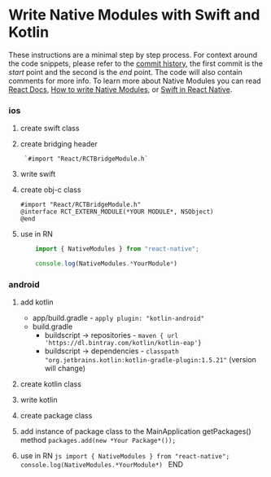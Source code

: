 # Write Native Modules with Swift and Kotlin

These instructions are a minimal step by step process. For context around the code snippets, please refer to the [commit history](https://github.com/NeilSMyers/NativeModuleDemo/commits/main), the first commit is the *start* point and the second is the *end* point. The code will also contain comments for more info. To learn more about Native Modules you can read [React Docs](https://reactnative.dev/docs/native-modules-intro), [How to write Native Modules](https://around25.com/blog/how-to-write-native-modules-for-react-native/), or [Swift in React Native](https://teabreak.e-spres-oh.com/swift-in-react-native-the-ultimate-guide-part-1-modules-9bb8d054db03).

### ios

1.  create swift class

2.  create bridging header

         `#import "React/RCTBridgeModule.h`

3.  write swift

4.  create obj-c class
    ```
    #import "React/RCTBridgeModule.h"
    @interface RCT_EXTERN_MODULE(*YOUR MODULE*, NSObject)
    @end
    ```
5.  use in RN
    ```js
    	import { NativeModules } from "react-native";

    	console.log(NativeModules.*YourModule*)
    ```

### android

1. add kotlin

   - app/build.gradle - `apply plugin: "kotlin-android"`
   - build.gradle
     - buildscript -> repositories - `maven { url 'https://dl.bintray.com/kotlin/kotlin-eap'}`
     - buildscript -> dependencies - `classpath "org.jetbrains.kotlin:kotlin-gradle-plugin:1.5.21"` (version will change)

2. create kotlin class

3. write kotlin

4. create package class

5. add instance of package class to the MainApplication getPackages() method
   `packages.add(new *Your Package*());`

6. use in RN
   `js import { NativeModules } from "react-native"; console.log(NativeModules.*YourModule*) `
   END
